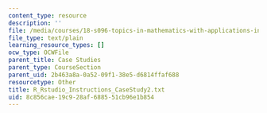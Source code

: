 ```yaml
---
content_type: resource
description: ''
file: /media/courses/18-s096-topics-in-mathematics-with-applications-in-finance-fall-2013/8c856cae19c928af688551cb96e1b854_R_Rstudio_Instructions_CaseStudy2.txt
file_type: text/plain
learning_resource_types: []
ocw_type: OCWFile
parent_title: Case Studies
parent_type: CourseSection
parent_uid: 2b463a8a-0a52-09f1-38e5-d6814ffaf688
resourcetype: Other
title: R_Rstudio_Instructions_CaseStudy2.txt
uid: 8c856cae-19c9-28af-6885-51cb96e1b854
---
```

